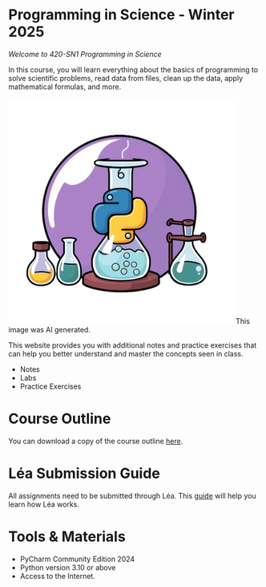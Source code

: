 # Programming in Science - Winter 2025

*Welcome to 420-SN1 Programming in Science*

In this course, you will learn everything about the basics of programming to solve scientific problems, read data from files, clean up the data, apply mathematical formulas, and more. 

<img src="Images/gencraft_SN1_icon.png" height=450/>
This image was AI generated. 

This website provides you with additional notes and practice exercises that can help you better understand and master the concepts seen in class. 

- Notes
- Labs 
- Practice Exercises



# Course Outline

You can download a copy of the course outline [here](https://john-abbott-college.github.io/SN1-Notes/Files/FALL2024.COMPUTER%20SCIENCE.420-SN1-GENERAL.pdf).



# Léa Submission Guide

All assignments need to be submitted through Léa. This [guide](https://john-abbott-college.github.io/SN1-Notes/Files/Léa%Guide.pdf) will help you learn how Léa works.



# Tools & Materials

- PyCharm Community Edition 2024
- Python version 3.10 or above
- Access to the Internet.
